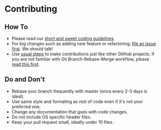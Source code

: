 # Contributing

## How To

- Please read our [short and sweet coding guidelines](coding_guidelines.md).
- For big changes such as adding new feature or refactoring, [file an issue first](https://github.com/Microsoft/AirSim/issues). We should talk!
- Use [usual steps](https://akrabat.com/the-beginners-guide-to-contributing-to-a-github-project/) to make contributions just like other GitHub projects. If you are not familiar with Git Branch-Rebase-Merge workflow, please [read this first](http://shitalshah.com/p/git-workflow-branch-rebase-squash-merge/).

## Do and Don't
- Rebase your branch frequently with master (once every 2-3 days is ideal).
- Use same style and formating as rest of code even if it's not your preferred one.
- Change any documentation that goes with code changes.
- Do not include OS specific header files.
- Keep your pull request small, ideally under 10 files.
